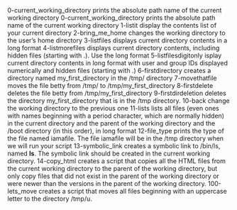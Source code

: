 0-current_working_directory prints the absolute path name of the current working directory
0-current_working_directory prints the absolute path name of the current working directory
1-listit display the contents list of your current directory
2-bring_me_home changes the working directory to the user’s home directory
3-listfiles displays current directory contents in a long format
4-listmorefiles displays current directory contents, including hidden files (starting with .). Use the long format
5-listfilesdigitonly isplay current directory contents in long format with user and group IDs displayed numerically and hidden files (starting with .)
6-firstdirectory creates a directory named my_first_directory in the /tmp/ directory
7-movethatfile moves the file betty from /tmp/ to /tmp/my_first_directory
8-firstdelete deletes the file betty from /tmp/my_first_directory
9-firstdirdeletion deletes the directory my_first_directory that is in the /tmp directory.
10-back change the working directory to the previous one
11-lists lists all files (even ones with names beginning with a period character, which are normally hidden) in the current directory and the parent of the working directory and the /boot directory (in this order), in long format
12-file_type prints the type of the file named iamafile. The file iamafile will be in the /tmp directory when we will run your script
13-symbolic_link creates a symbolic link to /bin/ls, named __ls__. The symbolic link should be created in the current working directory.
14-copy_html creates a script that copies all the HTML files from the current working directory to the parent of the working directory, but only copy files that did not exist in the parent of the working directory or were newer than the versions in the parent of the working directory.
100-lets_move creates a script that moves all files beginning with an uppercase letter to the directory /tmp/u.
